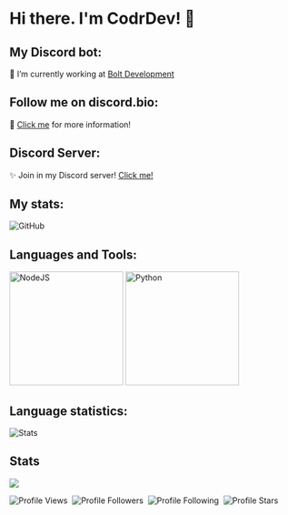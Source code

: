 # Hi there. I'm CodrDev! 👋

## My Discord bot:

🔭 I’m currently working at [Bolt Development](https://dsc.gg/boltdev)

## Follow me on discord.bio:
💬 [Click me](https://discord.bio/p/codrdev) for more information!

## Discord Server:
✨ Join in my Discord server! [Click me!](https://dsc.gg/boltdev)

## My stats:
![GitHub](https://github-readme-stats.vercel.app/api?username=CodrDev&count_private=true&show_icons=true&theme=github_dark)

## Languages and Tools:
<img src="https://nodejs.org/static/images/logos/nodejs-new-pantone-black.svg" alt="NodeJS" width="200"/>
<img src="https://upload.wikimedia.org/wikipedia/commons/thumb/c/c3/Python-logo-notext.svg/768px-Python-logo-notext.svg.png" alt="Python" width="200"/>

## Language statistics:
![Stats](https://github-readme-stats.vercel.app/api/top-langs/?username=CodrDev&show_icons=true&theme=github_dark)

## Stats
<img src="https://github-profile-trophy.vercel.app/?username=CodrDev&theme=darkhub">

![Profile Views](https://komarev.com/ghpvc/?username=CodrDev&color=blueviolet)&nbsp;&nbsp;![Profile Followers](https://img.shields.io/badge/Followers-9-blueviolet)&nbsp;&nbsp;![Profile Following](https://img.shields.io/badge/Following-1-blueviolet)&nbsp;&nbsp;![Profile Stars](https://img.shields.io/badge/Stars-8-blueviolet)
